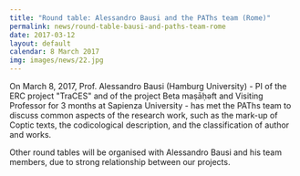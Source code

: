 ```yaml
---
title: "Round table: Alessandro Bausi and the PAThs team (Rome)"
permalink: news/round-table-bausi-and-paths-team-rome
date: 2017-03-12
layout: default
calendar: 8 March 2017
img: images/news/22.jpg
---
```


On March 8, 2017, Prof. Alessandro Bausi (Hamburg University) - PI of the ERC project "TraCES" and of the project Beta maṣāḥǝft and Visiting Professor for 3 months at Sapienza University - has met the PAThs team to discuss common aspects of the research work, such as the mark-up of Coptic texts, the codicological description, and the classification of author and works.

Other round tables will be organised with Alessandro Bausi and his team members, due to strong relationship between our projects.

 
